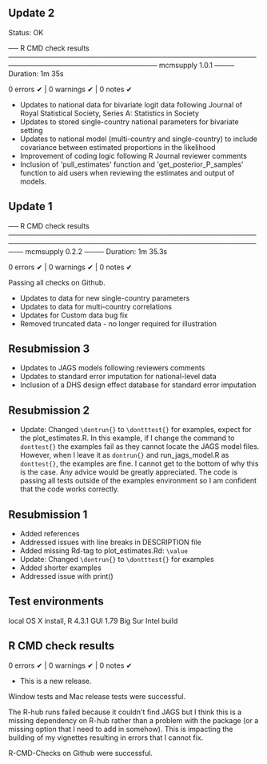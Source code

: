 ## Update 2

  Status: OK
   
── R CMD check results ──────────────────────────────────────────────────────────────────────────────── mcmsupply 1.0.1 ────
Duration: 1m 35s

0 errors ✔ | 0 warnings ✔ | 0 notes ✔

- Updates to national data for bivariate logit data following Journal of Royal Statistical Society, Series A: Statistics in Society
- Updates to stored single-country national parameters for bivariate setting
- Updates to national model (multi-country and single-country) to include covariance between estimated proportions in the likelihood
- Improvement of coding logic following R Journal reviewer comments
- Inclusion of 'pull_estimates' function and 'get_posterior_P_samples' function to aid users when reviewing the estimates and output of models.

## Update 1

── R CMD check results ─────────────────────────────────────────────────────────────────────────────────────────────────────── mcmsupply 0.2.2 ────
Duration: 1m 35.3s

0 errors ✔ | 0 warnings ✔ | 0 notes ✔

Passing all checks on Github. 

- Updates to data for new single-country parameters
- Updates to data for multi-country correlations 
- Updates for Custom data bug fix
- Removed truncated data - no longer required for illustration

## Resubmission 3
- Updates to JAGS models following reviewers comments
- Updates to standard error imputation for national-level data
- Inclusion of a DHS design effect database for standard error imputation

## Resubmission 2
- Update: Changed `\dontrun{}` to `\dontttest{}` for examples, expect for the plot_estimates.R. In this example, if I change the command to `donttest{}` the examples fail as they cannot locate the JAGS model files. However, when I leave it as `dontrun{}` and run_jags_model.R as `donttest{}`, the examples are fine. I cannot get to the bottom of why this is the case. Any advice would be greatly appreciated. The code is passing all tests outside of the examples environment so I am confident that the code works correctly.

## Resubmission 1
- Added references
- Addressed issues with line breaks in DESCRIPTION file
- Added missing Rd-tag  to plot_estimates.Rd: `\value`
- Update: Changed `\dontrun{}` to `\dontttest{}` for examples
- Added shorter examples 
- Addressed issue with print()

## Test environments

local OS X install, R 4.3.1 GUI 1.79 Big Sur Intel build

## R CMD check results

0 errors ✔ | 0 warnings ✔ | 0 notes ✔

* This is a new release.

Window tests and Mac release tests were successful.

The R-hub runs failed because it couldn't find JAGS but I think this is a missing dependency on R-hub rather than a problem with the package (or a missing option that I need to add in somehow). This is impacting the building of my vignettes resulting in errors that I cannot fix.

R-CMD-Checks on Github were successful.

